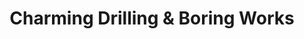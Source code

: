 ---
title: "Charming Drilling & Boring Works"
url: /karachi/charming-drilling-and-boring-works/
shop: convenience
---